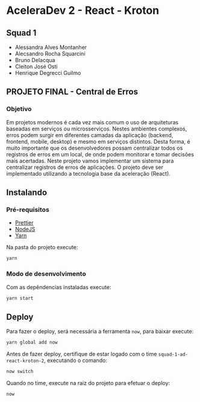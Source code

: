 # AceleraDev 2 - React - Kroton

## Squad 1

- Alessandra Alves Montanher
- Alecsandro Rocha Squarcini
- Bruno Delacqua
- Cleiton José Osti
- Henrique Degrecci Guilmo

## PROJETO FINAL - Central de Erros

### Objetivo

Em projetos modernos é cada vez mais comum o uso de arquiteturas baseadas em serviços ou microsserviços. Nestes ambientes complexos, erros podem surgir em diferentes camadas da aplicação (backend, frontend, mobile, desktop) e mesmo em serviços distintos. Desta forma, é muito importante que os desenvolvedores possam centralizar todos os registros de erros em um local, de onde podem monitorar e tomar decisões mais acertadas. Neste projeto vamos implementar um sistema para centralizar registros de erros de aplicações. O projeto deve ser implementado utilizando a tecnologia base da aceleração (React).

## Instalando

### Pré-requisitos

- [Prettier](https://marketplace.visualstudio.com/items?itemName=esbenp.prettier-vscode)
- [NodeJS](https://nodejs.org/en/)
- [Yarn](https://yarnpkg.com/pt-BR/docs/install#windows-stable)

Na pasta do projeto execute:

```sh
yarn
```

### Modo de desenvolvimento

Com as depêndencias instaladas execute:

```sh
yarn start
```

## Deploy

Para fazer o deploy, será necessária a ferramenta `now`, para baixar execute:

```sh
yarn global add now
```

Antes de fazer deploy, certifique de estar logado com o time `squad-1-ad-react-kroton-2`, executando o comando:

```sh
now switch
```

Quando no time, execute na raiz do projeto para efetuar o deploy:

```sh
now
```
